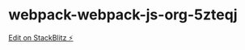 # webpack-webpack-js-org-5zteqj

[Edit on StackBlitz ⚡️](https://stackblitz.com/edit/webpack-webpack-js-org-5zteqj)
